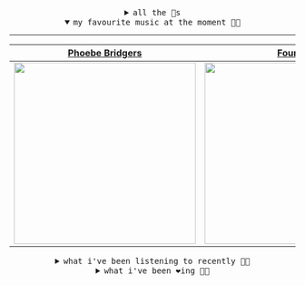 <details>

<summary align="center"><samp>all the 🥚s</samp></summary>
<hr />

<a href="https://github.com/bitttttten"><img src="https://avatars2.githubusercontent.com/u/19930241?s=90&u=2aef7cbf4a59d361894145c97676391ec46fea4d&v=4" width="30" height="30" /><a href="https://github.com/pvinis"><img src="https://avatars0.githubusercontent.com/u/100233?s=90&v=4" width="30" height="30" />

<samp><a href="https://github.com/bitttttten/bitttttten/issues/1">become an 🥚</a></samp>

</details>

<details open>

<summary align="center"><samp>my favourite music at the moment 🎵🎶</samp></summary>
<hr />

<!-- toc -->

| [Phoebe Bridgers](https://open.spotify.com/artist/1r1uxoy19fzMxunt3ONAkG)                                                                                        | [Four Tet](https://open.spotify.com/artist/7Eu1txygG6nJttLHbZdQOh)                                                                                               | [Céu](https://open.spotify.com/artist/2eFVsaX3yHLPeWpiqvmeFn)                                                                                                    | [Adrianne Lenker](https://open.spotify.com/artist/4aKWmkWAKviFlyvHYPTNQY)                                                                                        |
| ---------------------------------------------------------------------------------------------------------------------------------------------------------------- | ---------------------------------------------------------------------------------------------------------------------------------------------------------------- | ---------------------------------------------------------------------------------------------------------------------------------------------------------------- | ---------------------------------------------------------------------------------------------------------------------------------------------------------------- |
| [<img src="https://i.scdn.co/image/1c90d650ee787a51e18e475584b595c9234eac48" width="320" height="auto">](https://open.spotify.com/artist/1r1uxoy19fzMxunt3ONAkG) | [<img src="https://i.scdn.co/image/f96458025a0640bf1d3c8f764a42ec21d4db1eae" width="320" height="auto">](https://open.spotify.com/artist/7Eu1txygG6nJttLHbZdQOh) | [<img src="https://i.scdn.co/image/a15cbc34c02028e2b6e15efba34e5ed1de1827b4" width="320" height="auto">](https://open.spotify.com/artist/2eFVsaX3yHLPeWpiqvmeFn) | [<img src="https://i.scdn.co/image/8d950c8f76a90c16c7540609018fdc8d7b517693" width="320" height="auto">](https://open.spotify.com/artist/4aKWmkWAKviFlyvHYPTNQY) |

<!-- tocstop -->

</details>

<details>

<summary align="center"><samp>what i've been listening to recently 🎵🎶</samp></summary>
<hr />

<!-- toc -->

| [Kyoto<br />Phoebe Bridgers](https://open.spotify.com/track/49UDOG8DoBajXTJSTqfRMg)                                                                             | [Blink<br />Hiroshi Yoshimura](https://open.spotify.com/track/7d26IhLPUlL4oncFgsms22)                                                                           | [New Partner<br />Palace Music](https://open.spotify.com/track/2ZSubX2QFzD7ba7t47k3oe)                                                                          | [Anya's Piano<br />New Jackson](https://open.spotify.com/track/6t5mMscpSNkNGQmA5YhjCb)                                                                          |
| --------------------------------------------------------------------------------------------------------------------------------------------------------------- | --------------------------------------------------------------------------------------------------------------------------------------------------------------- | --------------------------------------------------------------------------------------------------------------------------------------------------------------- | --------------------------------------------------------------------------------------------------------------------------------------------------------------- |
| [<img src="https://i.scdn.co/image/1c90d650ee787a51e18e475584b595c9234eac48" width="320" height="auto">](https://open.spotify.com/track/49UDOG8DoBajXTJSTqfRMg) | [<img src="https://i.scdn.co/image/e4584af9a86555365e442291714e6b0658bb847d" width="320" height="auto">](https://open.spotify.com/track/7d26IhLPUlL4oncFgsms22) | [<img src="https://i.scdn.co/image/8c19761b4c440719c077a8a381ef0a205f880c2a" width="320" height="auto">](https://open.spotify.com/track/2ZSubX2QFzD7ba7t47k3oe) | [<img src="https://i.scdn.co/image/0eb0b1ca958beeeca6d819dec0b8102f00e966fb" width="320" height="auto">](https://open.spotify.com/track/6t5mMscpSNkNGQmA5YhjCb) |

<!-- tocstop -->

</details>

<details>

<summary align="center"><samp>what i've been ❤️ing 🎵🎶</samp></summary>
<hr />

<!-- toc -->

| [Angels<br />Dark Sky](https://open.spotify.com/album/0VN8KeolDU9D7Iv1ivEYvV)                                                                                   | [Each Moment Like the First<br />James Holden, The Animal Spir…](https://open.spotify.com/album/10QkV4igUtGyn58gFBlaus)                                         | [Daddy<br />Various Artists](https://open.spotify.com/album/4kqcQUsGW2cJbztclbqLbO)                                                                             | [Someday - triple j Like A Ver…<br />Julia Jacklin](https://open.spotify.com/album/3bSCXJUq7CeXun9ulHBDnh)                                                      |
| --------------------------------------------------------------------------------------------------------------------------------------------------------------- | --------------------------------------------------------------------------------------------------------------------------------------------------------------- | --------------------------------------------------------------------------------------------------------------------------------------------------------------- | --------------------------------------------------------------------------------------------------------------------------------------------------------------- |
| [<img src="https://i.scdn.co/image/ab67616d0000b273ed5b11c1a9c59eed8d73c144" width="320" height="auto">](https://open.spotify.com/album/0VN8KeolDU9D7Iv1ivEYvV) | [<img src="https://i.scdn.co/image/ab67616d0000b273c8bac23ed8899135d646f0d5" width="320" height="auto">](https://open.spotify.com/album/10QkV4igUtGyn58gFBlaus) | [<img src="https://i.scdn.co/image/ab67616d0000b27314e95993e6b97abfe50be678" width="320" height="auto">](https://open.spotify.com/album/4kqcQUsGW2cJbztclbqLbO) | [<img src="https://i.scdn.co/image/ab67616d0000b273b0bdec75268d25173b4376df" width="320" height="auto">](https://open.spotify.com/album/3bSCXJUq7CeXun9ulHBDnh) |

<!-- tocstop -->

</details>
